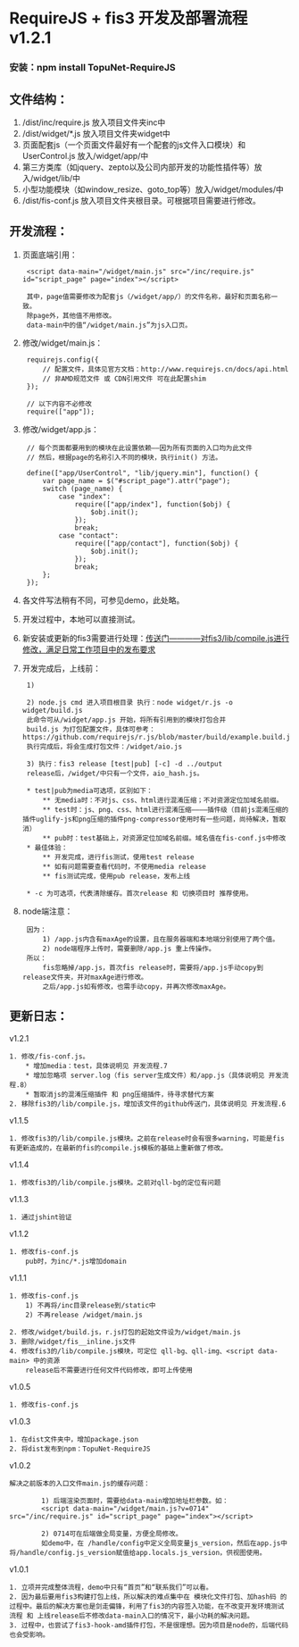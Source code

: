 # RequireJS + fis3 开发及部署流程 v1.2.1
### 安装：npm install TopuNet-RequireJS

文件结构：
-------------
1. /dist/inc/require.js 放入项目文件夹inc中
2. /dist/widget/*.js 放入项目文件夹widget中
3. 页面配套js（一个页面文件最好有一个配套的js文件入口模块）和 UserControl.js 放入/widget/app/中
4. 第三方类库（如jquery、zepto以及公司内部开发的功能性插件等）放入/widget/lib/中
5. 小型功能模块（如window_resize、goto_top等）放入/widget/modules/中
6. /dist/fis-conf.js 放入项目文件夹根目录。可根据项目需要进行修改。

开发流程：
-------------

1. 页面底端引用：

		<script data-main="/widget/main.js" src="/inc/require.js" id="script_page" page="index"></script>

		其中，page值需要修改为配套js（/widget/app/）的文件名称，最好和页面名称一致。
		除page外，其他值不用修改。
		data-main中的值“/widget/main.js”为js入口页。


2. 修改/widget/main.js：
    
	    requirejs.config({
	        // 配置文件，具体见官方文档：http://www.requirejs.cn/docs/api.html
	        // 非AMD规范文件 或 CDN引用文件 可在此配置shim
	    });

    	// 以下内容不必修改
    	require(["app"]);

3. 修改/widget/app.js：

	    // 每个页面都要用到的模块在此设置依赖——因为所有页面的入口均为此文件
	    // 然后，根据page的名称引入不同的模块，执行init() 方法。

	    define(["app/UserControl", "lib/jquery.min"], function() {
	        var page_name = $("#script_page").attr("page");
	        switch (page_name) {
	            case "index":
	                require(["app/index"], function($obj) {
	                    $obj.init();
	                });
	                break;
	            case "contact":
	                require(["app/contact"], function($obj) {
	                    $obj.init();
	                });
	                break;
	        };
	    });

4. 各文件写法稍有不同，可参见demo，此处略。

5. 开发过程中，本地可以直接测试。

6. 新安装或更新的fis3需要进行处理：[传送门————对fis3/lib/compile.js进行修改，满足日常工作项目中的发布要求](https://github.com/TopuNet/fis3.compile.js)

7. 开发完成后，上线前：

		1) 

		2) node.js cmd 进入项目根目录 执行：node widget/r.js -o widget/build.js
		此命令可从/widget/app.js 开始，将所有引用到的模块打包合并
		build.js 为打包配置文件，具体可参考：https://github.com/requirejs/r.js/blob/master/build/example.build.js
		执行完成后，将会生成打包文件：/widget/aio.js

    	3) 执行：fis3 release [test|pub] [-c] -d ../output
        release后，/widget/中只有一个文件，aio_hash.js。

        * test|pub为media可选项，区别如下：
        	** 无media时：不对js、css、html进行混淆压缩；不对资源定位加域名前缀。
        	** test时：js、png、css、html进行混淆压缩————插件级（目前js混淆压缩的插件uglify-js和png压缩的插件png-compressor使用时有一些问题，尚待解决，暂取消）
        	** pub时：test基础上，对资源定位加域名前缀。域名值在fis-conf.js中修改
        * 最佳体验：
        	** 开发完成，进行fis测试，使用test release
        	** 如有问题需要查看代码时，不使用media release
        	** fis测试完成，使用pub release，发布上线

        * -c 为可选项，代表清除缓存。首次release 和 切换项目时 推荐使用。

8. node端注意：
		
		因为：
			1) /app.js内含有maxAge的设置，且在服务器端和本地端分别使用了两个值。
			2) node端程序上传时，需要删除/app.js 重上传操作。
		所以：
			fis忽略掉/app.js，首次fis release时，需要将/app.js手动copy到release文件夹，并对maxAge进行修改。
			之后/app.js如有修改，也需手动copy，并再次修改maxAge。

更新日志：
-------------
v1.2.1

	1. 修改/fis-conf.js。
		* 增加media：test，具体说明见 开发流程.7
		* 增加忽略项 server.log（fis server生成文件）和/app.js（具体说明见 开发流程.8）
		* 暂取消js的混淆压缩插件 和 png压缩插件，待寻求替代方案
	2. 移除fis3的/lib/compile.js，增加该文件的github传送门，具体说明见 开发流程.6

v1.1.5

    1. 修改fis3的/lib/compile.js模块。之前在release时会有很多warning，可能是fis有更新造成的，在最新的fis的compile.js模板的基础上重新做了修改。
    
v1.1.4

    1. 修改fis3的/lib/compile.js模块。之前对qll-bg的定位有问题
    
v1.1.3

    1. 通过jshint验证
    
v1.1.2

    1. 修改fis-conf.js
    	pub时，为inc/*.js增加domain
    
v1.1.1

    1. 修改fis-conf.js
    	1) 不再将/inc目录release到/static中
    	2) 不再release /widget/main.js

    2. 修改/widget/build.js，r.js打包的起始文件设为/widget/main.js
    3. 删除/widget/fis__inline.js文件
    4. 修改fis3的/lib/compile.js模块，可定位 qll-bg、qll-img、<script data-main> 中的资源
    	release后不需要进行任何文件代码修改，即可上传使用

v1.0.5

    1. 修改fis-conf.js

v1.0.3

    1. 在dist文件夹中，增加package.json
    2. 将dist发布到npm：TopuNet-RequireJS

v1.0.2

    解决之前版本的入口文件main.js的缓存问题：

    		1) 后端渲染页面时，需要给data-main增加地址栏参数。如：
    		<script data-main="/widget/main.js?v=0714" src="/inc/require.js" id="script_page" page="index"></script>

    		2) 0714可在后端做全局变量，方便全局修改。
    		如demo中，在 /handle/config中定义全局变量js_version，然后在app.js中将/handle/config.js_version赋值给app.locals.js_version，供视图使用。

v1.0.1

    1. 立项并完成整体流程，demo中只有“首页”和“联系我们”可以看。
    2. 因为最后要用fis3构建打包上线，所以解决的难点集中在 模块化文件打包、加hash码 的过程中。最后的解决方案也是剑走偏锋，利用了fis3的内容签入功能，在不改变开发环境测试流程 和 上线release后不修改data-main入口的情况下，最小功耗的解决问题。
    3. 过程中，也尝试了fis3-hook-amd插件打包，不是很理想。因为项目是node的，后端代码也会受影响。
